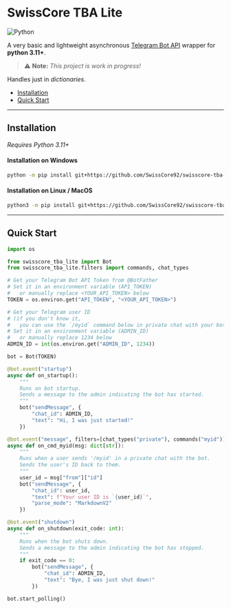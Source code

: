 # **SwissCore TBA Lite**
![Python](https://img.shields.io/badge/python-3.11%2B-blue)  

A very basic and lightweight asynchronous [Telegram Bot API](https://core.telegram.org/bots/api) wrapper for **python 3.11+**.

> ⚠️ **Note:** *This project is work in progress!*  

Handles just in *dictionaries*. 

* [Installation](#installation)
* [Quick Start](#quick-start)

---

## Installation

*Requires Python 3.11+*

#### Installation on Windows  
```sh
python -m pip install git+https://github.com/SwissCore92/swisscore-tba-lite.git
```

#### Installation on Linux / MacOS   
```sh
python3 -m pip install git+https://github.com/SwissCore92/swisscore-tba-lite.git
```

---

## Quick Start

```python
import os 

from swisscore_tba_lite import Bot
from swisscore_tba_lite.filters import commands, chat_types

# Get your Telegram Bot API Token from @BotFather
# Set it in an environment variable (API_TOKEN) 
#   or manually replace <YOUR_API_TOKEN> below
TOKEN = os.environ.get("API_TOKEN", "<YOUR_API_TOKEN>")

# Get your Telegram user ID
# (if you don't know it,
#   you can use the `/myid` command below in private chat with your bot)
# Set it in an environment variable (ADMIN_ID) 
#   or manually replace 1234 below
ADMIN_ID = int(os.environ.get("ADMIN_ID", 1234))

bot = Bot(TOKEN)

@bot.event("startup")
async def on_startup():
    """
    Runs on bot startup.  
    Sends a message to the admin indicating the bot has started.
    """
    bot("sendMessage", {
        "chat_id": ADMIN_ID, 
        "text": "Hi, I was just started!"
    })

@bot.event("message", filters=[chat_types("private"), commands("myid")])
async def on_cmd_myid(msg: dict[str]):
    """
    Runs when a user sends '/myid' in a private chat with the bot.  
    Sends the user's ID back to them.
    """
    user_id = msg["from"]["id"]
    bot("sendMessage", {
        "chat_id": user_id, 
        "text": f"Your user ID is `{user_id}`",
        "parse_mode": "MarkdownV2"
    })

@bot.event("shutdown")
async def on_shutdown(exit_code: int):
    """
    Runs when the bot shuts down.  
    Sends a message to the admin indicating the bot has stopped.
    """
    if exit_code == 0:
        bot("sendMessage", {
            "chat_id": ADMIN_ID, 
            "text": "Bye, I was just shut down!"
        })

bot.start_polling()

```